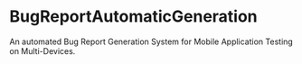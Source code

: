 # BugReportAutomaticGeneration
An automated Bug Report Generation System for Mobile Application Testing on Multi-Devices.
